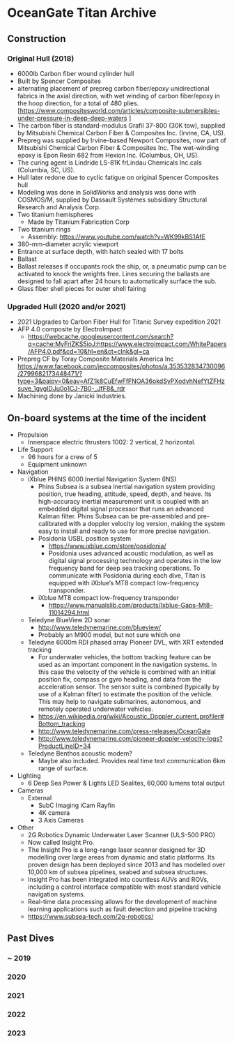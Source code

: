 # OceanGate Titan Archive

## Construction
### Original Hull (2018)
* 6000lb Carbon fiber wound cylinder hull
* Built by Spencer Composites
* alternating placement of prepreg carbon fiber/epoxy unidirectional fabrics in the axial direction, with wet winding of carbon fiber/epoxy in the hoop direction, for a total of 480 plies. [https://www.compositesworld.com/articles/composite-submersibles-under-pressure-in-deep-deep-waters ]
* The carbon fiber is standard-modulus Grafil 37-800 (30K tow), supplied by Mitsubishi Chemical Carbon Fiber & Composites Inc. (Irvine, CA, US). 
* Prepreg was supplied by Irvine-based Newport Composites, now part of Mitsubishi Chemical Carbon Fiber & Composites Inc. The wet-winding epoxy is Epon Resin 682 from Hexion Inc. (Columbus, OH, US). 
* The curing agent is Lindride LS-81K frLindau Chemicals Inc.cals (Columbia, SC, US).
* Hull later redone due to cyclic fatigue on original Spencer Composites hull
* Modeling was done in SolidWorks and analysis was done with COSMOS/M, supplied by Dassault Systèmes subsidiary Structural Research and Analysis Corp.
* Two titanium hemispheres
  * Made by Titanium Fabrication Corp
* Two titanium rings
  * Assembly: https://www.youtube.com/watch?v=WK99kBS1AfE
* 380-mm-diameter acrylic viewport
* Entrance at surface depth, with hatch sealed with 17 bolts
* Ballast
* Ballast releases if occupants rock the ship, or, a pneumatic pump can be activated to knock the weights free. Lines securing the ballasts are designed to fall apart after 24 hours to automatically surface the sub.
* Glass fiber shell pieces for outer shell fairing 

### Upgraded Hull (2020 and/or 2021)
* 2021 Upgrades to Carbon Fiber Hull for Titanic Survey expedition 2021
* AFP 4.0 composite by ElectroImpact
  * https://webcache.googleusercontent.com/search?q=cache:MyFriZKS5ioJ:https://www.electroimpact.com/WhitePapers/AFP4.0.pdf&cd=10&hl=en&ct=clnk&gl=ca
* Prepreg CF by Toray Composite Materials America Inc https://www.facebook.com/jeccomposites/photos/a.353532834730096/2799682173448471/?type=3&paipv=0&eav=AfZ1k8CuEfwFfFNOA36okdSyPXodyhNefYtZFHzsuve_1gygIDJu0o1CJ-7B0-_JfF8&_rdr
* Machining done by Janicki Industries.

## On-board systems at the time of the incident
* Propulsion
  * Innerspace electric thrusters 1002:  2 vertical, 2 horizontal. 
* Life Support
  * 96 hours for a crew of 5
  * Equipment unknown
* Navigation
  * iXblue PHINS 6000 Inertial Navigation System (INS)
    * Phins Subsea is a subsea inertial navigation system providing position, true heading, attitude, speed, depth, and heave. Its high-accuracy inertial measurement unit is coupled with an embedded digital signal processor that runs an advanced Kalman filter. Phins Subsea can be pre-assembled and pre-calibrated with a doppler velocity log version, making the system easy to install and ready to use for more precise navigation.
    * Posidonia USBL position system
      * https://www.ixblue.com/store/posidonia/
      * Posidonia uses advanced acoustic modulation, as well as digital signal processing technology and operates in the low frequency band for deep sea tracking operations. To communicate with Posidonia during each dive, Titan is equipped with iXblue’s MT8 compact low-frequency transponder.
    * iXblue MT8 compact low-frequency transponder
      * https://www.manualslib.com/products/Ixblue-Gaps-Mt8-11014294.html
   * Teledyne BlueView 2D sonar
     * http://www.teledynemarine.com/blueview/
     * Probably an M900 model, but not sure which one
   * Teledyne 6000m RDI phased array Pioneer DVL, with XRT extended tracking
     * For underwater vehicles, the bottom tracking feature can be used as an important component in the navigation systems. In this case the velocity of the vehicle is combined with an initial position fix, compass or gyro heading, and data from the acceleration sensor. The sensor suite is combined (typically by use of a Kalman filter) to estimate the position of the vehicle. This may help to navigate submarines, autonomous, and remotely operated underwater vehicles.
     * https://en.wikipedia.org/wiki/Acoustic_Doppler_current_profiler#Bottom_tracking
     * http://www.teledynemarine.com/press-releases/OceanGate
     * http://www.teledynemarine.com/pioneer-doppler-velocity-logs?ProductLineID=34
  * Teledyne Benthos acoustic modem?
    * Maybe also included. Provides real time text communication 6km range of surface.
* Lighting
  * 6 Deep Sea Power & Lights LED Sealites, 60,000 lumens total output 
* Cameras
  * External
    * SubC Imaging iCam Rayfin
    * 4K camera
    * 3 Axis Cameras
* Other
  * 2G Robotics Dynamic Underwater Laser Scanner (ULS-500 PRO)
  * Now called Insight Pro.
  * The Insight Pro is a long-range laser scanner designed for 3D modelling over large areas from dynamic and static platforms. Its proven design has been deployed since 2013 and has modelled over 10,000 km of subsea pipelines, seabed and subsea structures.
  * Insight Pro has been integrated into countless AUVs and ROVs, including a control interface compatible with most standard vehicle navigation systems.
  * Real-time data processing allows for the development of machine learning applications such as fault detection and pipeline tracking
  * https://www.subsea-tech.com/2g-robotics/ 

## Past Dives
### ~ 2019
### 2020
### 2021
### 2022
### 2023

##

##

